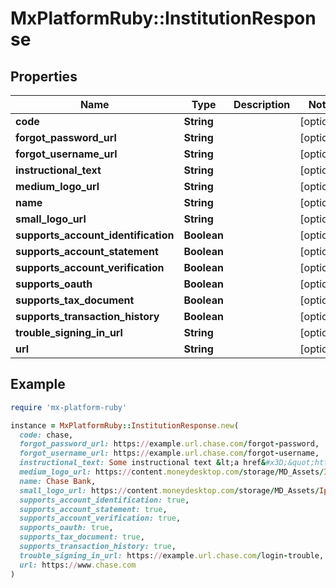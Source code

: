 # MxPlatformRuby::InstitutionResponse

## Properties

| Name | Type | Description | Notes |
| ---- | ---- | ----------- | ----- |
| **code** | **String** |  | [optional] |
| **forgot_password_url** | **String** |  | [optional] |
| **forgot_username_url** | **String** |  | [optional] |
| **instructional_text** | **String** |  | [optional] |
| **medium_logo_url** | **String** |  | [optional] |
| **name** | **String** |  | [optional] |
| **small_logo_url** | **String** |  | [optional] |
| **supports_account_identification** | **Boolean** |  | [optional] |
| **supports_account_statement** | **Boolean** |  | [optional] |
| **supports_account_verification** | **Boolean** |  | [optional] |
| **supports_oauth** | **Boolean** |  | [optional] |
| **supports_tax_document** | **Boolean** |  | [optional] |
| **supports_transaction_history** | **Boolean** |  | [optional] |
| **trouble_signing_in_url** | **String** |  | [optional] |
| **url** | **String** |  | [optional] |

## Example

```ruby
require 'mx-platform-ruby'

instance = MxPlatformRuby::InstitutionResponse.new(
  code: chase,
  forgot_password_url: https://example.url.chase.com/forgot-password,
  forgot_username_url: https://example.url.chase.com/forgot-username,
  instructional_text: Some instructional text &lt;a href&#x3D;&quot;https://example.url.chase.com/instructions&quot; id&#x3D;&quot;instructional_text&quot;&gt;for end users&lt;/a&gt;.,
  medium_logo_url: https://content.moneydesktop.com/storage/MD_Assets/Ipad%20Logos/100x100/default_100x100.png,
  name: Chase Bank,
  small_logo_url: https://content.moneydesktop.com/storage/MD_Assets/Ipad%20Logos/50x50/default_50x50.png,
  supports_account_identification: true,
  supports_account_statement: true,
  supports_account_verification: true,
  supports_oauth: true,
  supports_tax_document: true,
  supports_transaction_history: true,
  trouble_signing_in_url: https://example.url.chase.com/login-trouble,
  url: https://www.chase.com
)
```

